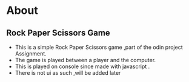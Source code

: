 # About
## Rock Paper Scissors Game
- This is a simple Rock Paper Scissors game ,part of the odin project Assignment.
- The game is played between a player and the computer.
- This is played on console since made with javascript .
- There is not ui as such ,will be added later

